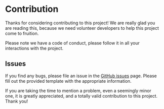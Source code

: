 # Contribution

Thanks for considering contributing to this project! We are really glad you are reading this, because we need volunteer developers to help this project come to fruition.

Please note we have a code of conduct, please follow it in all your interactions with the project.

## Issues

If you find any bugs, please file an issue in the [GitHub issues][GitHubIssues] page. Please fill out the provided template with the appropriate information.

If you are taking the time to mention a problem, even a seemingly minor one, it is greatly appreciated, and a totally valid contribution to this project. Thank you!

<!-- References -->

<!-- Local -->
[GitHubIssues]: https://github.com/segraef/Template/issues
[Contributing]: CONTRIBUTING.md